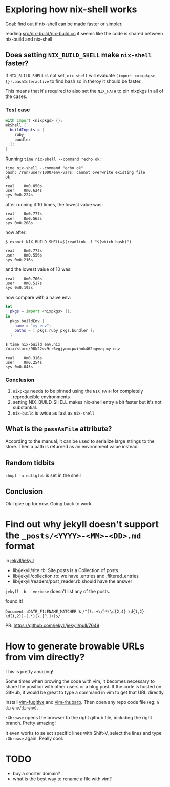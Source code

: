 # Exploring how nix-shell works

Goal: find out if nix-shell can be made faster or simpler.

reading [src/nix-build/nix-build.cc](https://github.com/NixOS/nix/blob/f9a2ea44867cd1dbb408bca4df0ced806137b7f7/src/nix-build/nix-build.cc)
it seems like the code is shared between nix-build and nix-shell

## Does setting `NIX_BUILD_SHELL` make `nix-shell` faster?

If `NIX_BUILD_SHELL` is not set, `nix-shell` will evaluate `(import <nixpkgs>
{}).bashInteractive` to find bash so in theroy it should be faster.

This means that it's required to also set the `NIX_PATH` to pin nixpkgs in all
of the cases.

### Test case

```nix
with import <nixpkgs> {};
mkShell {
  buildInputs = [
    ruby
    bundler
  ];
}
```

Running `time nix-shell --command "echo ok`:

```
time nix-shell --command "echo ok"
bash: /run/user/1000/env-vars: cannot overwrite existing file
ok

real	0m0.850s
user	0m0.624s
sys	0m0.224s
```

after running it 10 times, the lowest value was:

```
real	0m0.777s
user	0m0.563s
sys	0m0.208s

```

now after:
```
$ export NIX_BUILD_SHELL=$(readlink -f "$(which bash)")
```

```
real	0m0.773s
user	0m0.556s
sys	0m0.216s
```

and the lowest value of 10 was:

```
real	0m0.706s
user	0m0.517s
sys	0m0.195s
```

now compare with a naive env:

```nix
let
  pkgs = import <nixpkgs> {};
in
  pkgs.buildEnv {
    name = "my-env";
    paths = [ pkgs.ruby pkgs.bundler ];
  }
```

```
$ time nix-build env.nix 
/nix/store/98k22wz9rr6vgjynmipwihnk462bgvwq-my-env

real	0m0.316s
user	0m0.254s
sys	0m0.043s
```

### Conclusion

1. `nixpkgs` needs to be pinned using the `NIX_PATH` for completely
   reproducible environments
2. setting NIX_BUILD_SHELL makes nix-shell entry a bit faster but it's not
   substantial.
3. `nix-build` is twice as fast as `nix-shell`
   
## What is the `passAsFile` attribute?

According to the manual, it can be used to serialize large strings to the
store. Then a path is returned as an environment value instead.

## Random tidbits

`shopt -u nullglob` is set in the shell

## Conclusion

Ok I give up for now. Going back to work.


# Find out why jekyll doesn't support the `_posts/<YYYY>-<MM>-<DD>.md` format

in [jekyll/jekyll](https://github.com/jekyll/jekyll)

* lib/jekyll/site.rb: Site.posts is a Collection of posts.
* lib/jekyll/collection.rb: we have .entries and .filtered_entries 
* lib/jekyll/readers/post_reader.rb should have the answer

`jekyll -b --verbose` doesn't list any of the posts.

found it!

`Document::DATE_FILENAME_MATCHER` is `/^(?:.+\/)*(\d{2,4}-\d{1,2}-\d{1,2})-(.*)(\.[^.]+)$/`

PR: https://github.com/jekyll/jekyll/pull/7649

# How to generate browable URLs from vim directly?

This is pretty amazing!

Some times when browing the code with vim, it becomes necessary to share the
position with other users or a blog post. If the code is hosted on GitHub, it
would be great to type a command in vim to get that URL directly.

Install [vim-fugitive](https://github.com/tpope/vim-fugitive) and
[vim-rhubarb](https://github.com/tpope/vim-rhubarb). Then open any repo code
file (eg: `h direnv/direnv`).

`:Gbrowse` opens the browser to the right github file, including the right
branch. Pretty amazing!

It even works to select specific lines with Shift-V, select the lines and type
`:Gbrowse` again. Really cool.

# TODO

* buy a shorter domain?
* what is the best way to rename a file with vim?
